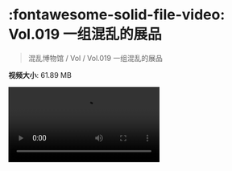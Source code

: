 # :fontawesome-solid-file-video: Vol.019 一组混乱的展品

> 混乱博物馆 / Vol / Vol.019 一组混乱的展品

**视频大小**: 61.89 MB

<div class="video"><video src="https://file.hsyhx.top/archive/混乱博物馆/Vol/Vol.019 一组混乱的展品.mp4" controls preload>🤔 您的浏览器不支持 video 标签</video></div>